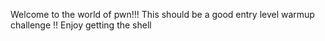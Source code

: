 Welcome to the world of pwn!!! This should be a good entry level warmup challenge !! Enjoy getting the shell
